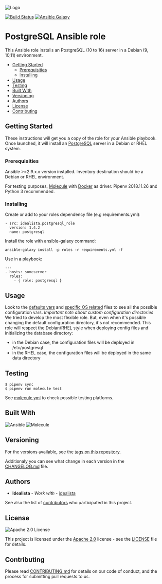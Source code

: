 ![Logo](https://raw.githubusercontent.com/idealista/postgresql_role/master/logo.gif)

[![Build Status](https://travis-ci.com/idealista/postgresql_role.png)](https://travis-ci.com/idealista/postgresql_role)
[![Ansible Galaxy](https://img.shields.io/badge/galaxy-idealista.postgresql__role-B62682.svg)](https://galaxy.ansible.com/idealista/postgresql_role)

# PostgreSQL Ansible role

This Ansible role installs an PostgreSQL (10 to 16) server in a Debian (9, 10,11) environment.

- [Getting Started](#getting-started)
	- [Prerequisities](#prerequisities)
	- [Installing](#installing)
- [Usage](#usage)
- [Testing](#testing)
- [Built With](#built-with)
- [Versioning](#versioning)
- [Authors](#authors)
- [License](#license)
- [Contributing](#contributing)

## Getting Started

These instructions will get you a copy of the role for your Ansible playbook. Once launched, it will install an [PostgreSQL](https://www.postgresql.org/) server in a Debian or RHEL system.

### Prerequisities
Ansible >=2.9.x.x version installed.
Inventory destination should be a Debian or RHEL environment.

For testing purposes, [Molecule](https://molecule.readthedocs.io/) with [Docker](https://www.docker.com/) as driver. Pipenv 2018.11.26 and Python 3 recommended.

### Installing

Create or add to your roles dependency file (e.g requirements.yml):

```
- src: idealista.postgresql_role
  version: 1.4.2
  name: postgresql
```

Install the role with ansible-galaxy command:

```
ansible-galaxy install -p roles -r requirements.yml -f
```

Use in a playbook:

```
---
- hosts: someserver
  roles:
    - { role: postgresql }
```

## Usage

Look to the [defaults vars](defaults/) and [specific OS related](vars/) files to see all the possible configuration vars.
*Important note about custom configuration directories*
We tried to develop the most flexible role. But, even when it's possible changing the default configuration directory, it's not recommended. This role will respect the Debian/RHEL style when deploying config files and initializing the database directory:
* in the Debian case, the configuration files will be deployed in /etc/postgresql
* in the RHEL case, the configuration files will be deployed in the same data directory

## Testing

```
$ pipenv sync
$ pipenv run molecule test
```

See [molecule.yml](https://github.com/idealista/postgresql_role/blob/master/molecule/default/molecule.yml) to check possible testing platforms.

## Built With

![Ansible](https://img.shields.io/badge/ansible-2.9.10-green.svg)
![Molecule](https://img.shields.io/badge/molecule-3.0.6-green.svg)

## Versioning

For the versions available, see the [tags on this repository](https://github.com/idealista/postgresql_role/tags).

Additionaly you can see what change in each version in the [CHANGELOG.md](https://github.com/idealista/postgresql_role/blob/master/CHANGELOG.md) file.

## Authors

* **Idealista** - *Work with* - [idealista](https://github.com/idealista)

See also the list of [contributors](https://github.com/idealista/postgresql_role/contributors) who participated in this project.

## License

![Apache 2.0 License](https://img.shields.io/hexpm/l/plug.svg)

This project is licensed under the [Apache 2.0](https://www.apache.org/licenses/LICENSE-2.0) license - see the [LICENSE](LICENSE) file for details.

## Contributing

Please read [CONTRIBUTING.md](https://github.com/idealista/postgresql_role/blob/master/.github/CONTRIBUTING.md) for details on our code of conduct, and the process for submitting pull requests to us.
